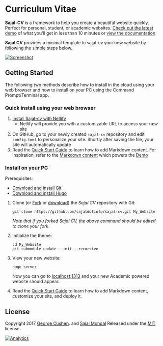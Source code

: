 # Curriculum Vitae

**Sajal-CV** is a framework to help you create a beautiful website quickly. Perfect for personal, student, or academic websites. [Check out the latest demo](https://themes.gohugo.io/theme/academic/) of what you'll get in less than 10 minutes or [view the documentation](https://sourcethemes.com/academic/docs/).

**Sajal CV** provides a minimal template to sajal-cv your new website by following the simple steps below.

[![Screenshot](https://raw.githubusercontent.com/gcushen/hugo-academic/master/academic.png)](https://github.com/gcushen/hugo-academic/)

## Getting Started

The following two methods describe how to install in the cloud using your web browser and how to install on your PC using the Command Prompt/Terminal app.

### Quick install using your web browser

1. [Install Sajal-cv with Netlify](https://app.netlify.com/start/deploy?repository=https://github.com/sajaldotinfo/sajal-cv)
    * Netlify will provide you with a customizable URL to access your new site
2. On GitHub, go to your newly created `sajal-cv` repository and edit `config.toml` to personalize your site. Shortly after saving the file, your site will automatically update
3. Read the [Quick Start Guide](https://sourcethemes.com/academic/docs/) to learn how to add Markdown content. For inspiration, refer to the [Markdown content](https://github.com/gcushen/hugo-academic/tree/master/exampleSite) which powers the [Demo](https://cv.sajal.info)

### Install on your PC

Prerequisites:

* [Download and install Git](https://git-scm.com/downloads)
* [Download and install Hugo](https://gohugo.io/getting-started/installing/#quick-install)

1. Clone (or [Fork](https://github.com/sajaldotinfo/sajal-cv#fork-destination-box) or [download](https://github.com/sajaldotinfo/sajal-cv/archive/master.zip)) the *Sajal CV* repository with Git: 

       git clone https://github.com/sajaldotinfo/sajal-cv.git My_Website
    
    *Note that if you forked Sajal CV, the above command should be edited to clone your fork.*

2. Initialize the theme:

       cd My_Website
       git submodule update --init --recursive

3. View your new website:
      
       hugo server

    Now you can go to [localhost:1313](http://localhost:1313) and your new Academic powered website should appear.
  
4. Read the [Quick Start Guide](https://sourcethemes.com/academic/docs/) to learn how to add Markdown content, customize your site, and deploy it.

## License

Copyright 2017 [George Cushen](https://georgecushen.com).
and [Sajal Mondal](https://sajal.info)
Released under the [MIT](https://github.com/sajaldotinfo/sajal-cv/blob/master/LICENSE.md) license.

[![Analytics](https://ga-beacon.appspot.com/UA-78646709-2/academic-kickstart/readme?pixel)](https://github.com/igrigorik/ga-beacon)

